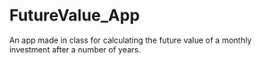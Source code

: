 # FutureValue_App
An app made in class for calculating the future value of a monthly investment after a number of years.
